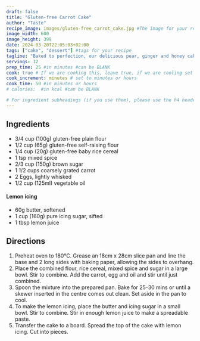 ```yaml
---
draft: false
title: "Gluten-free Carrot Cake"
author: "Taste"
recipe_image: images/gluten-free_carrot_cake.jpg #The image for your recipe
image_width: 600
image_height: 399
date: 2024-03-20T22:05:03+02:00
tags: ["cake", "dessert"] #tags for your recipe
tagline: "Baked to perfection, our delicious pear, ginger and honey cake is an impressive dessert."
servings: 12
prep_time: 25 #in minutes #can be BLANK
cook: true # If we are cooking this, leave true, if we are cooling set to false
cook_increment: minutes # set to minutes or hours
cook_time: 50 #in minutes or hours
# calories:  #in kcal #can be BLANK

# For ingredient subheadings (if you use them), please use the h4 header.  For print view I have those elements targeted
---
```



## Ingredients

- 3/4 cup (100g) gluten-free plain flour
- 1/2 cup (65g) gluten-free self-raising flour
- 1/4 cup (20g) gluten-free baby rice cereal
- 1 tsp mixed spice
- 2/3 cup (150g) brown sugar
- 1 1/2 cups coarsely grated carrot
- 2 Eggs, lightly whisked
- 1/2 cup (125ml) vegetable oil

#### Lemon icing
- 60g butter, softened
- 1 cup (160g) pure icing sugar, sifted
- 1 tbsp lemon juice

## Directions

1. Preheat oven to 180°C. Grease an 18cm x 28cm slice pan and line the base and 2 long sides with baking paper, allowing the sides to overhang.
2. Place the combined flour, rice cereal, mixed spice and sugar in a large bowl. Stir to combine. Add the carrot, egg and oil and stir until just combined.
3. Spoon the mixture into the prepared pan. Bake for 25-30 mins or until a skewer inserted in the centre comes out clean. Set aside in the pan to cool.
4. To make the lemon icing, place the butter and icing sugar in a small bowl. Stir to combine. Stir in enough lemon juice to make a spreadable paste.
5. Transfer the cake to a board. Spread the top of the cake with lemon icing. Cut into pieces.